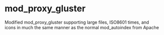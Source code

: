 # mod_proxy_gluster
Modified mod_proxy_gluster supporting large files, ISO8601 times, and icons in much the same manner as the normal mod_autoindex from Apache
